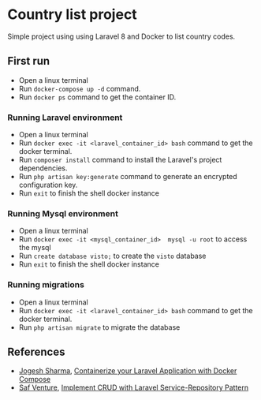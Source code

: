 # Country list project
Simple project using using Laravel 8 and Docker to list country codes.

## First run
* Open a linux terminal
* Run `docker-compose up -d` command.
* Run `docker ps` command to get the container ID.

### Running Laravel environment
* Open a linux terminal
* Run `docker exec -it <laravel_container_id> bash` command to get the docker terminal.
* Run `composer install` command to install the Laravel's project dependencies.
* Run `php artisan key:generate` command to generate an encrypted configuration key.
* Run `exit` to finish the shell docker instance

### Running Mysql environment
* Open a linux terminal
* Run `docker exec -it <mysql_container_id>  mysql -u root` to access the mysql
* Run `create database visto;` to create the `visto` database
* Run `exit` to finish the shell docker instance 

### Running migrations
* Open a linux terminal
* Run `docker exec -it <laravel_container_id> bash` command to get the docker terminal.
* Run `php artisan migrate` to migrate the database

## References
* [Jogesh Sharma](https://webomnizz.com/author/jogpi06/), [Containerize your Laravel Application with Docker Compose](https://webomnizz.com/containerize-your-laravel-application-with-docker-compose/)
* [Saf Venture](https://dev.to/jsafe00),  [Implement CRUD with Laravel Service-Repository Pattern](https://dev.to/jsafe00/implement-crud-with-laravel-service-repository-pattern-1dkl)

